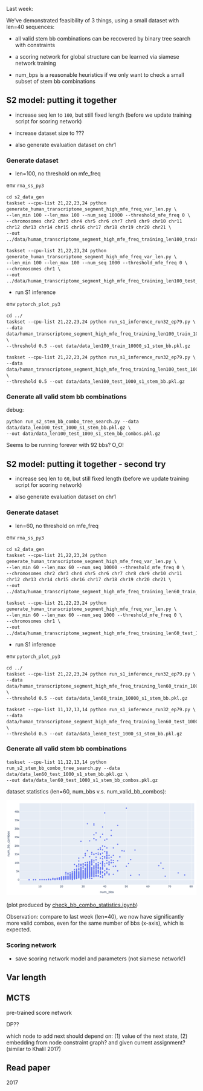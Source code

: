 Last week:

We've demonstrated feasibility of 3 things, using a small dataset with len=40 sequences:

- all valid stem bb combinations can be recovered by binary tree search with constraints

- a scoring network for global structure can be learned via siamese network training

- num_bps is a reasonable heuristics if we only want to check a small subset of stem bb combinations


## S2 model: putting it together

- increase seq len to `100`, but still fixed length (before we update training script for scoring network)

- increase dataset size to ???

- also generate evaluation dataset on chr1

### Generate dataset

- len=100, no threshold on mfe_freq

env `rna_ss_py3`

```
cd s2_data_gen
taskset --cpu-list 21,22,23,24 python generate_human_transcriptome_segment_high_mfe_freq_var_len.py \
--len_min 100 --len_max 100 --num_seq 10000 --threshold_mfe_freq 0 \
--chromosomes chr2 chr3 chr4 chr5 chr6 chr7 chr8 chr9 chr10 chr11 chr12 chr13 chr14 chr15 chr16 chr17 chr18 chr19 chr20 chr21 \
--out ../data/human_transcriptome_segment_high_mfe_freq_training_len100_train_10000.pkl.gz
```


```
taskset --cpu-list 21,22,23,24 python generate_human_transcriptome_segment_high_mfe_freq_var_len.py \
--len_min 100 --len_max 100 --num_seq 1000 --threshold_mfe_freq 0 \
--chromosomes chr1 \
--out ../data/human_transcriptome_segment_high_mfe_freq_training_len100_test_1000.pkl.gz
```

- run S1 inference

env `pytorch_plot_py3`

```
cd ../
taskset --cpu-list 21,22,23,24 python run_s1_inference_run32_ep79.py \
--data data/human_transcriptome_segment_high_mfe_freq_training_len100_train_10000.pkl.gz \
--threshold 0.5 --out data/data_len100_train_10000_s1_stem_bb.pkl.gz
```


```
taskset --cpu-list 21,22,23,24 python run_s1_inference_run32_ep79.py \
--data data/human_transcriptome_segment_high_mfe_freq_training_len100_test_1000.pkl.gz \
--threshold 0.5 --out data/data_len100_test_1000_s1_stem_bb.pkl.gz
```

### Generate all valid stem bb combinations

debug:

```
python run_s2_stem_bb_combo_tree_search.py --data data/data_len100_test_1000_s1_stem_bb.pkl.gz \
--out data/data_len100_test_1000_s1_stem_bb_combos.pkl.gz
```

Seems to be running forever with 92 bbs? O_O!



## S2 model: putting it together - second try

- increase seq len to `60`, but still fixed length (before we update training script for scoring network)

- also generate evaluation dataset on chr1

### Generate dataset

- len=60, no threshold on mfe_freq

env `rna_ss_py3`

```
cd s2_data_gen
taskset --cpu-list 21,22,23,24 python generate_human_transcriptome_segment_high_mfe_freq_var_len.py \
--len_min 60 --len_max 60 --num_seq 10000 --threshold_mfe_freq 0 \
--chromosomes chr2 chr3 chr4 chr5 chr6 chr7 chr8 chr9 chr10 chr11 chr12 chr13 chr14 chr15 chr16 chr17 chr18 chr19 chr20 chr21 \
--out ../data/human_transcriptome_segment_high_mfe_freq_training_len60_train_10000.pkl.gz
```


```
taskset --cpu-list 21,22,23,24 python generate_human_transcriptome_segment_high_mfe_freq_var_len.py \
--len_min 60 --len_max 60 --num_seq 1000 --threshold_mfe_freq 0 \
--chromosomes chr1 \
--out ../data/human_transcriptome_segment_high_mfe_freq_training_len60_test_1000.pkl.gz
```

- run S1 inference

env `pytorch_plot_py3`

```
cd ../
taskset --cpu-list 21,22,23,24 python run_s1_inference_run32_ep79.py \
--data data/human_transcriptome_segment_high_mfe_freq_training_len60_train_10000.pkl.gz \
--threshold 0.5 --out data/data_len60_train_10000_s1_stem_bb.pkl.gz
```


```
taskset --cpu-list 11,12,13,14 python run_s1_inference_run32_ep79.py \
--data data/human_transcriptome_segment_high_mfe_freq_training_len60_test_1000.pkl.gz \
--threshold 0.5 --out data/data_len60_test_1000_s1_stem_bb.pkl.gz
```

### Generate all valid stem bb combinations


```
taskset --cpu-list 11,12,13,14 python run_s2_stem_bb_combo_tree_search.py --data data/data_len60_test_1000_s1_stem_bb.pkl.gz \
--out data/data_len60_test_1000_s1_stem_bb_combos.pkl.gz
```

dataset statistics (len=60, num_bbs v.s. num_valid_bb_combos):

![plot/dataset_num_bb_combos_len60.png](plot/dataset_num_bb_combos_len60.png)

(plot produced by [check_bb_combo_statistics.ipynb](check_bb_combo_statistics.ipynb))

Observation: compare to last week (len=40), we now have significantly more valid combos,
even for the same number of bbs (x-axis), which is expected.





### Scoring network

- save scoring network model and parameters (not siamese network!)



## Var length



## MCTS

pre-trained score network

DP??

which node to add next should depend on:
(1) value of the next state,
(2) embedding from node constraint graph? and given current assignment? (similar to Khalil 2017)


## Read paper

2017



